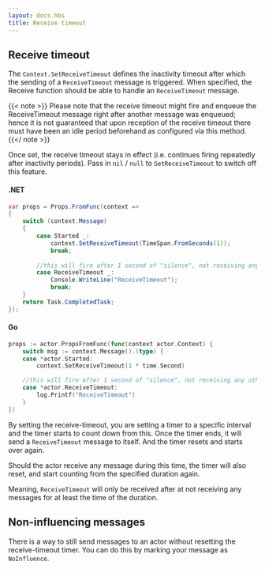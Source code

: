 ```yaml
---
layout: docs.hbs
title: Receive timeout
---
```


## Receive timeout

The `Context.SetReceiveTimeout` defines the inactivity timeout after which the sending of a `ReceiveTimeout` message is triggered. When specified, the Receive function should be able to handle an `ReceiveTimeout` message.

{{< note >}}
Please note that the receive timeout might fire and enqueue the ReceiveTimeout message right after another message was enqueued; hence it is not guaranteed that upon reception of the receive timeout there must have been an idle period beforehand as configured via this method.
{{</ note >}}

Once set, the receive timeout stays in effect (i.e. continues firing repeatedly after inactivity periods). Pass in `nil` / `null` to `SetReceiveTimeout` to switch off this feature.

#### .NET

```csharp
var props = Props.FromFunc(context =>
{
    switch (context.Message)
    {
        case Started _:
            context.SetReceiveTimeout(TimeSpan.FromSeconds(1));
            break;
        
        //this will fire after 1 second of "silence", not receiving any other messages
        case ReceiveTimeout _:           
            Console.WriteLine("ReceiveTimeout");
            break;        
    }
    return Task.CompletedTask;
});
```

#### Go

```go
props := actor.PropsFromFunc(func(context actor.Context) {
    switch msg := context.Message().(type) {
    case *actor.Started:
        context.SetReceiveTimeout(1 * time.Second)

    //this will fire after 1 second of "silence", not receiving any other messages
    case *actor.ReceiveTimeout:
        log.Printf("ReceiveTimeout")
    }
})
```


By setting the receive-timeout, you are setting a timer to a specific interval and the timer starts to count down from this.
Once the timer ends, it will send a `ReceiveTimeout` message to itself.
And the timer resets and starts over again.

Should the actor receive any message during this time, the timer will also reset, and start counting from the specified duration again.

Meaning, `ReceiveTimeout` will only be received after at not receiving any messages for at least the time of the duration.

## Non-influencing messages

There is a way to still send messages to an actor without resetting the receive-timeout timer.
You can do this by marking your message as `NoInfluence`.

